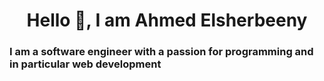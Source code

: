 <h1 align='center'>Hello 👋, I am Ahmed Elsherbeeny</h1>
<h3>I am a software engineer with a passion for programming and in particular web development</h3>

<!--
**ahmedelsherbeeny/AhmedElsherbeeny** is a ✨ _special_ ✨ repository because its `README.md` (this file) appears on your GitHub profile.

Here are some ideas to get you started:

- 🔭 I’m fresh grad from ----Zagazig University-------
- 🌱 I’m currently learning ...
- 👯 I’m looking to collaborate on ...
- 🤔 I’m looking for help with ...
- 💬 Ask me about ...
- 📫 How to reach me: ...
- 😄 Pronouns: ...
- ⚡ Fun fact: ...
-->
